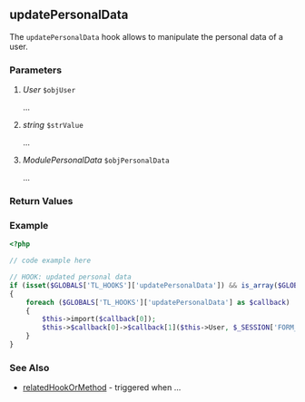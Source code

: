 updatePersonalData
----------------

The `updatePersonalData` hook allows to manipulate the personal data of a user.


### Parameters ###

1. *User* `$objUser`

	...

2. *string* `$strValue`

	...

3. *ModulePersonalData* `$objPersonalData`

	...


### Return Values ###



### Example ###

```php
<?php

// code example here

// HOOK: updated personal data
if (isset($GLOBALS['TL_HOOKS']['updatePersonalData']) && is_array($GLOBALS['TL_HOOKS']['updatePersonalData']))
{
	foreach ($GLOBALS['TL_HOOKS']['updatePersonalData'] as $callback)
	{
		$this->import($callback[0]);
		$this->$callback[0]->$callback[1]($this->User, $_SESSION['FORM_DATA'], $this);
	}
}

```


### See Also ###

- [relatedHookOrMethod](relatedHookOrMethod) - triggered when ...

